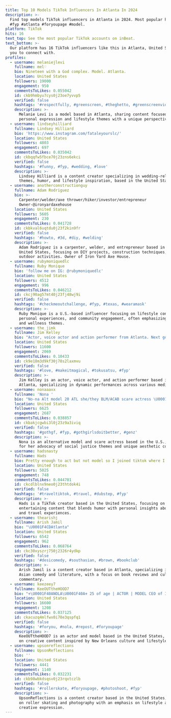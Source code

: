 ```yaml
---
title: Top 10 Models TikTok Influencers In Atlanta In 2024
description: >-
  Find top models TikTok influencers in Atlanta in 2024. Most popular hashtags:
  #fyp #atlanta #foryoupage #model.
platform: TikTok
hits: 16
text_top: See the most popular TikTok accounts on inBeat.
text_bottom: >-
  Our platform has 16 TikTok influencers like this in Atlanta, United States for
  you to connect with.
profiles:
  - username: melaniejlevi
    fullname: mel♡
    bio: Nineteen with a God complex. Model. Atlanta.
    location: United States
    followers: 19000
    engagement: 950
    commentsToLikes: 0.055042
    id: ckb9hmbyu7cys0j23oe7yvvp5
    verified: false
    hashtags: '#respectfully, #greenscreen, #theghetto, #greenscreenvideo'
    description: >-
      Melanie Levi is a model based in Atlanta, sharing content focused on
      personal expression and lifestyle themes with a unique perspective.
  - username: lindseyhilliard
    fullname: Lindsey Hilliard
    bio: 'https://www.instagram.com/fataleyourslc/'
    location: United States
    followers: 4803
    engagement: 697
    commentsToLikes: 0.035042
    id: ckbqqfw5fbce70j23zns6ekci
    verified: false
    hashtags: '#funny, #fyp, #wedding, #love'
    description: >-
      Lindsey Hilliard is a content creator specializing in wedding-related
      themes, humor, and lifestyle inspiration, based in the United States.
  - username: anotherconstructionguy
    fullname: Adam Rodriguez
    bio: >-
      Carpenter/welder/axe thrower/hiker/investor/entrepreneur
      Owner-@ironyardaxehouse
    location: United States
    followers: 5605
    engagement: 230
    commentsToLikes: 0.041728
    id: ckbkval6uqtdu0j23f2kin9fr
    verified: false
    hashtags: '#howto, #3d, #diy, #welding'
    description: >-
      Adam Rodriguez is a carpenter, welder, and entrepreneur based in the
      United States, focusing on DIY projects, construction techniques, and
      outdoor activities. Owner of Iron Yard Axe House.
  - username: rubymoniquedlc
    fullname: Ruby Monique
    bio: 'follow me on IG: @rubymoniquedlc'
    location: United States
    followers: 4512
    engagement: 996
    commentsToLikes: 0.046212
    id: ckcj90ag57mt40j23fj48wj9i
    verified: false
    hashtags: '#checkmeoutchallenge, #fyp, #texas, #wearamask'
    description: >-
      Ruby Monique is a U.S.-based influencer focusing on lifestyle content,
      personal experiences, and community engagement, often emphasizing health
      and wellness themes.
  - username: the_jimk
    fullname: Jim Kelley
    bio: "Actor, voice actor and action performer from Atlanta. Next goal: 25k \U0001F608"
    location: United States
    followers: 11600
    engagement: 2069
    commentsToLikes: 0.10433
    id: ck9e18m3d9kf30j78s2laxmvu
    verified: false
    hashtags: '#love, #makeitmagical, #tokusatsu, #fyp'
    description: >-
      Jim Kelley is an actor, voice actor, and action performer based in
      Atlanta, specializing in dynamic performances across various media.
  - username: nonaaaxx
    fullname: 'Nona '
    bio: "No-na Alt model 20 ATL she/they BLM/ACAB scare actress \U0001F47B paypal: nonaxxx"
    location: United States
    followers: 6625
    engagement: 2687
    commentsToLikes: 0.038857
    id: ckbakjcgwbi3l0j23z9a3iviq
    verified: false
    hashtags: '#gothgf, #fyp, #gothgirlsdoitbetter, #genz'
    description: >-
      Nona is an alternative model and scare actress based in the U.S., known
      for her advocacy of social justice themes and unique aesthetic content.
  - username: hadsnasty
    fullname: Hads
    bio: Pretty enough to act but not model so I joined tiktok where I do NEITHER
    location: United States
    followers: 5025
    engagement: 748
    commentsToLikes: 0.044701
    id: ckcdlblnx9neo0j23thtdok4i
    verified: false
    hashtags: '#traveltiktok, #travel, #dubstep, #fyp'
    description: >-
      Hads is a TikTok creator based in the United States, focusing on
      entertaining content that blends humor with personal insights about life
      and travel experiences.
  - username: thearishj
    fullname: Arish Jamil
    bio: "\U0001F4CDAtlanta"
    location: United States
    followers: 6542
    engagement: 962
    commentsToLikes: 0.068764
    id: ckc30xyszrj750j2326r4ydkp
    verified: false
    hashtags: '#desicomedy, #southasian, #brown, #bookclub'
    description: >-
      Arish Jamil is a content creator based in Atlanta, specializing in South
      Asian comedy and literature, with a focus on book reviews and cultural
      commentary.
  - username: keezeey7
    fullname: KeeOUTtheHOOD7
    bio: "⚜️\U0001F40ANOLA\U0001F40A⚜️ 25 of age | ACTOR | MODEL CEO of Imitating IG : @ keezeey"
    location: United States
    followers: 16600
    engagement: 1208
    commentsToLikes: 0.037125
    id: ckacuzq4mlfwx0i78e3qspfq1
    verified: false
    hashtags: '#foryou, #nola, #repost, #foryoupage'
    description: >-
      KeeOUTtheHOOD7 is an actor and model based in the United States, focusing
      on creative content inspired by New Orleans culture and lifestyle.
  - username: upsonreflections
    fullname: UpsonReflections
    bio: ''
    location: United States
    followers: 4441
    engagement: 1140
    commentsToLikes: 0.032231
    id: ckb98wbkdsqsv0j23rqxtczlb
    verified: false
    hashtags: '#rollerskate, #foryoupage, #photoshoot, #fyp'
    description: >-
      UpsonReflections is a content creator based in the United States, focusing
      on roller skating and photography with an emphasis on lifestyle and
      creative expression.
---
```


